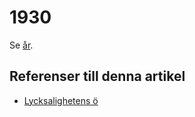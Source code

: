 # 1930

Se [år](år.md).

## Referenser till denna artikel

* [Lycksalighetens ö](Lycksalighetens%20ö.md)
